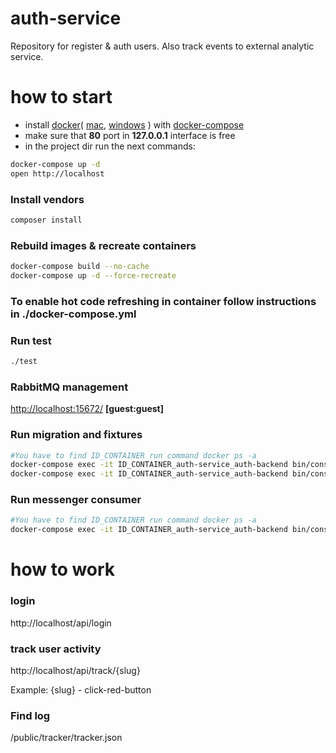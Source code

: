 # auth-service
Repository for register &amp; auth users.
Also track events to external analytic service.
# how to start
- install 
[docker](https://docs.docker.com/install/)( 
[mac](https://docs.docker.com/docker-for-mac/),
[windows](https://docs.docker.com/docker-for-windows/)
) with 
[docker-compose](https://docs.docker.com/compose/install/)
- make sure that **80** port in **127.0.0.1** interface is free
- in the project dir run the next commands:
```bash
docker-compose up -d
open http://localhost
```

### Install vendors
```bash
composer install
```


### Rebuild images & recreate containers
```bash
docker-compose build --no-cache
docker-compose up -d --force-recreate
```

### To enable hot code refreshing in container follow instructions in ./docker-compose.yml


### Run test
```bash
./test
```

### RabbitMQ management
[http://localhost:15672/](http://localhost:15672/) **[guest:guest]**

### Run migration and fixtures
```bash
#You have to find ID_CONTAINER run command docker ps -a
docker-compose exec -it ID_CONTAINER_auth-service_auth-backend bin/console doctrine:migrations:migrate 
docker-compose exec -it ID_CONTAINER_auth-service_auth-backend bin/console doctrine:fixtures:load
```

### Run messenger consumer
```bash
#You have to find ID_CONTAINER run command docker ps -a
docker-compose exec -it ID_CONTAINER_auth-service_auth-backend bin/console messenger:consume-messages 
```

# how to work

### login
http://localhost/api/login

### track user activity
http://localhost/api/track/{slug}

Example: {slug} - click-red-button

### Find log
/public/tracker/tracker.json

